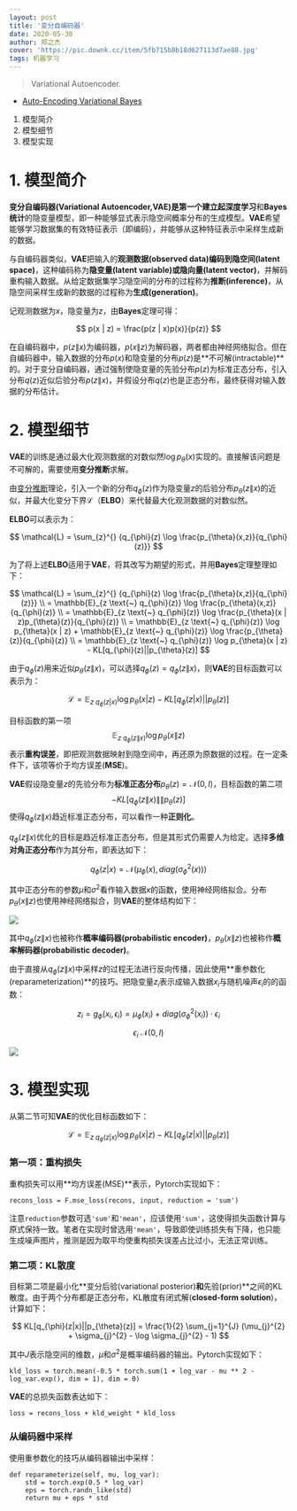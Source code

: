 ```yaml
---
layout: post
title: '变分自编码器'
date: 2020-05-30
author: 郑之杰
cover: 'https://pic.downk.cc/item/5fb715b8b18d627113d7ae88.jpg'
tags: 机器学习
---
```


> Variational Autoencoder.

- [Auto-Encoding Variational Bayes](https://arxiv.org/abs/1312.6114)

1. 模型简介
2. 模型细节
3. 模型实现

# 1. 模型简介
**变分自编码器(Variational Autoencoder,VAE)**是第一个建立起**深度学习**和**Bayes统计**的隐变量模型，即一种能够显式表示隐空间概率分布的生成模型。**VAE**希望能够学习数据集的有效特征表示（即编码），并能够从这种特征表示中采样生成新的数据。

与自编码器类似，**VAE**把输入的**观测数据(observed data)**编码到**隐空间(latent space)**，这种编码称为**隐变量(latent variable)**或**隐向量(latent vector)**，并解码重构输入数据。从给定数据集学习隐空间的分布的过程称为**推断(inference)**，从隐空间采样生成新的数据的过程称为**生成(generation)**。

记观测数据为$x$，隐变量为$z$，由**Bayes**定理可得：

$$ p(x | z) = \frac{p(z | x)p(x)}{p(z)} $$

在自编码器中，$p(z \| x)$为编码器，$p(x \| z)$为解码器，两者都由神经网络拟合。但在自编码器中，输入数据的分布$p(x)$和隐变量的分布$p(z)$是**不可解(intractable)**的。对于变分自编码器，通过强制使隐变量的先验分布$p(z)$为标准正态分布，引入分布$q(z)$近似后验分布$p(z \| x)$，并假设分布$q(z)$也是正态分布，最终获得对输入数据的分布估计。

# 2. 模型细节
**VAE**的训练是通过最大化观测数据的对数似然$\log p_{\theta}(x)$实现的。直接解该问题是不可解的，需要使用**变分推断**求解。

由[变分推断](https://0809zheng.github.io/2020/03/25/variational-inference.html)理论，引入一个新的分布$q_{\phi}(z)$作为隐变量$z$的后验分布$p_{\theta}(z \| x)$的近似，并最大化变分下界$\mathcal{L}$（**ELBO**）来代替最大化观测数据的对数似然。

**ELBO**可以表示为：

$$ \mathcal{L} = \sum_{z}^{} {q_{\phi}(z) \log \frac{p_{\theta}(x,z)}{q_{\phi}(z)}} $$

为了将上述**ELBO**适用于**VAE**，将其改写为期望的形式，并用**Bayes**定理整理如下：

$$ \mathcal{L} = \sum_{z}^{} {q_{\phi}(z) \log \frac{p_{\theta}(x,z)}{q_{\phi}(z)}} \\ = \mathbb{E}_{z \text{~} q_{\phi}(z)} \log \frac{p_{\theta}(x,z)}{q_{\phi}(z)} \\ = \mathbb{E}_{z \text{~} q_{\phi}(z)} \log \frac{p_{\theta}(x | z)p_{\theta}(z)}{q_{\phi}(z)} \\ = \mathbb{E}_{z \text{~} q_{\phi}(z)} \log p_{\theta}(x | z) + \mathbb{E}_{z \text{~} q_{\phi}(z)} \log \frac{p_{\theta}(z)}{q_{\phi}(z)} \\ = \mathbb{E}_{z \text{~} q_{\phi}(z)} \log p_{\theta}(x | z) - KL[q_{\phi}(z)||p_{\theta}(z)] $$

由于$q_{\phi}(z)$用来近似$p_{\theta}(z \| x)$，可以选择$q_{\phi}(z) = q_{\phi}(z\|x)$，则**VAE**的目标函数可以表示为：

$$ \mathcal{L} = \mathbb{E}_{z \text{~} q_{\phi}(z|x)} \log p_{\theta}(x | z) - KL[q_{\phi}(z|x)||p_{\theta}(z)] $$

目标函数的第一项$$\mathbb{E}_{z \text{~} q_{\phi}(z \| x)} \log p_{\theta}(x \| z)$$表示**重构误差**，即把观测数据映射到隐空间中，再还原为原数据的过程。在一定条件下，该项等价于均方误差(**MSE**)。

**VAE**假设隐变量$z$的先验分布为**标准正态分布**$p_{\theta}(z) = \mathcal{N}(0,I)$，目标函数的第二项$$- KL[q_{\phi}(z\|x)\|\|p_{\theta}(z)]$$使得$q_{\phi}(z\|x)$趋近标准正态分布，可以看作一种**正则化**。

$q_{\phi}(z\|x)$优化的目标是趋近标准正态分布，但是其形式仍需要人为给定。选择**多维对角正态分布**作为其分布，即表达如下：

$$ q_{\phi}(z|x) = \mathcal{N}(\mu_{\phi}(x),diag(\sigma_{\phi}^{2}(x))) $$

其中正态分布的参数$\mu$和$\sigma^{2}$看作输入数据$x$的函数，使用神经网络拟合。分布$p_{\theta}(x \| z)$也使用神经网络拟合，则**VAE**的整体结构如下：

![](http://adamlineberry.ai/images/vae/vae-architecture.png)

其中$q_{\phi}(z\|x)$也被称作**概率编码器(probabilistic encoder)**，$p_{\theta}(x \| z)$也被称作**概率解码器(probabilistic decoder)**。

由于直接从$q_{\phi}(z\|x)$中采样$z$的过程无法进行反向传播，因此使用**重参数化(reparameterization)**的技巧。把隐变量$z_i$表示成输入数据$x_i$与随机噪声$\epsilon_i$的的函数：

$$ z_i = g_{\phi}(x_i,\epsilon_i) = \mu_{\phi}(x_i) + diag(\sigma_{\phi}^{2}(x_i)) \cdot \epsilon_i $$

$$ \epsilon_i \text{~} \mathcal{N}(0,I) $$

![](http://adamlineberry.ai/images/vae/architecture-with-reparam.png)

# 3. 模型实现
从第二节可知**VAE**的优化目标函数如下：

$$ \mathcal{L} = \mathbb{E}_{z \text{~} q_{\phi}(z|x)} \log p_{\theta}(x | z) - KL[q_{\phi}(z|x)||p_{\theta}(z)] $$

### 第一项：重构损失
重构损失可以用**均方误差(MSE)**表示，Pytorch实现如下：

```
recons_loss = F.mse_loss(recons, input, reduction = 'sum')
```

注意`reduction`参数可选`'sum'`和`'mean'`，应该使用`'sum'`，这使得损失函数计算与原式保持一致。笔者在实现时曾选用`'mean'`，导致即使训练损失有下降，也只能生成噪声图片，推测是因为取平均使重构损失误差占比过小，无法正常训练。

### 第二项：KL散度
目标第二项是最小化**变分后验(variational posterior)**和**先验(prior)**之间的KL散度。由于两个分布都是正态分布，KL散度有闭式解(**closed-form solution**)，计算如下：

$$ KL[q_{\phi}(z|x)||p_{\theta}(z)] = \frac{1}{2} \sum_{j=1}^{J} (\mu_{j}^{2} + \sigma_{j}^{2} - \log \sigma_{j}^{2} - 1) $$

其中$J$表示隐空间的维数，$\mu$和$\sigma^{2}$是概率编码器的输出。Pytorch实现如下：

```
kld_loss = torch.mean(-0.5 * torch.sum(1 + log_var - mu ** 2 - log_var.exp(), dim = 1), dim = 0)
```

**VAE**的总损失函数表达如下：

```
loss = recons_loss + kld_weight * kld_loss
```

### 从编码器中采样
使用重参数化的技巧从编码器输出中采样：

```
def reparameterize(self, mu, log_var):
    std = torch.exp(0.5 * log_var)
    eps = torch.randn_like(std)
    return mu + eps * std
```